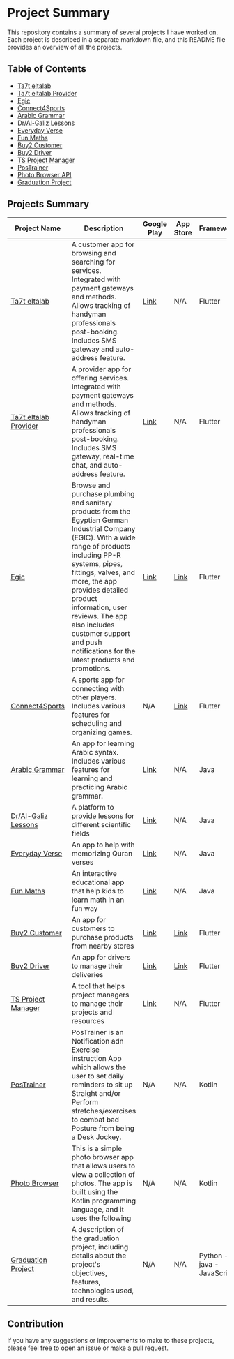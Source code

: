 # Project Summary

This repository contains a summary of several projects I have worked on. Each project is described in a separate
markdown file, and this README file provides an overview of all the projects.

## Table of Contents

- [Ta7t eltalab](Ta7t_eltalab.md)
- [Ta7t eltalab Provider](Ta7t_eltalab_provider.md)
- [Egic](egic_project.md)
- [Connect4Sports](Connect4Sports.md)
- [Arabic Grammar](Arabic_Syntax.md)
- [Dr/Al-Galiz Lessons](Dr_Al-Galiz_Lessons.md)
- [Everyday Verse](Everyday_Verse.md)
- [Fun Maths](Fun_Maths.md)
- [Buy2 Customer](Buy2_customer.md)
- [Buy2 Driver](Buy2_Driver.md)
- [TS Project Manager](TS_Project_manager.md)
- [PosTrainer](https://github.com/FadyFouad/PosTrainer/edit/master/README.md)
- [Photo Browser API](https://github.com/FadyFouad/PhotosBrowser/tree/master)
- [Graduation Project](Graduation_project.md)

## Projects Summary

| Project Name                                                                           | Description                                                                                                                                                                                                                                                                                                                                                        | Google Play                                                                           | App Store                                                               | Framework                  |
|----------------------------------------------------------------------------------------|--------------------------------------------------------------------------------------------------------------------------------------------------------------------------------------------------------------------------------------------------------------------------------------------------------------------------------------------------------------------|---------------------------------------------------------------------------------------|-------------------------------------------------------------------------|----------------------------|
| [Ta7t eltalab](Ta7t_eltalab.md)                                                        | A customer app for browsing and searching for services. Integrated with payment gateways and methods. Allows tracking of handyman professionals post-booking. Includes SMS gateway and auto-address feature.                                                                                                                                                       | [Link](https://play.google.com/store/apps/details?id=com.etatech.ondemandcustomerapp) | N/A                                                                     | Flutter                    |
| [Ta7t eltalab Provider](Ta7t_eltalab_provider.md)                                      | A provider app for offering services. Integrated with payment gateways and methods. Allows tracking of handyman professionals post-booking. Includes SMS gateway, real-time chat, and auto-address feature.                                                                                                                                                        | [Link](https://play.google.com/store/apps/details?id=com.etatech.ondemandcustomerapp) | N/A                                                                     | Flutter                    |
| [Egic](egic_project.md)                                                                | Browse and purchase plumbing and sanitary products from the Egyptian German Industrial Company (EGIC). With a wide range of products including PP-R systems, pipes, fittings, valves, and more, the app provides detailed product information, user reviews. The app also includes customer support and push notifications for the latest products and promotions. | [Link](https://play.google.com/store/apps/details?id=com.egic.marketing)              | [Link](https://apps.apple.com/eg/app/egic-marketing/id1658987574d)      | Flutter                    | 
| [Connect4Sports](Connect4Sports.md)                                                    | A sports app for connecting with other players. Includes various features for scheduling and organizing games.                                                                                                                                                                                                                                                     | N/A                                                                                   | [Link](https://testflight.apple.com/join/Q97cZPXd)                      | Flutter                    |
| [Arabic Grammar](Arabic_Syntax.md)                                                     | An app for learning Arabic syntax. Includes various features for learning and practicing Arabic grammar.                                                                                                                                                                                                                                                           | [Link](https://play.google.com/store/apps/details?id=com.etateck.arabsyntax)          | N/A                                                                     | Java                       |
| [Dr/Al-Galiz Lessons](Dr_Al-Galiz_Lessons.md)                                          | A platform to provide lessons for different scientific fields                                                                                                                                                                                                                                                                                                      | [Link](https://play.google.com/store/apps/details?id=com.etateck.al8aleezonline)      | N/A                                                                     | Java                       |
| [Everyday Verse](Everyday_Verse.md)                                                    | An app to help with memorizing Quran verses                                                                                                                                                                                                                                                                                                                        | [Link](https://play.google.com/store/apps/details?id=com.etatech.everydayverse)       | N/A                                                                     | Java                       |
| [Fun Maths](Fun_Maths.md)                                                              | An interactive educational app that help kids to learn math in an fun way                                                                                                                                                                                                                                                                                          | [Link](https://play.google.com/store/apps/details?id=com.fouad.fady.funmaths)         | N/A                                                                     | Java                       |
| [Buy2 Customer](Buy2_customer.md)                                                      | An app for customers to purchase products from nearby stores                                                                                                                                                                                                                                                                                                       | [Link](https://play.google.com/store/apps/details?id=com.grandtech.buy2online)        | [Link](https://apps.apple.com/eg/app/buy2-online/id1559731881)          | Flutter                    |
| [Buy2 Driver](Buy2_Driver.md)                                                          | An app for drivers to manage their deliveries                                                                                                                                                                                                                                                                                                                      | [Link](https://apps.apple.com/eg/app/buy2-driver/id1578539072)                        | [Link](https://play.google.com/store/apps/details?id=com.gt.buy2driver) | Flutter                    |
| [TS Project Manager](TS_Project_manager.md)                                            | A tool that helps project managers to manage their projects and resources                                                                                                                                                                                                                                                                                          | [Link]( )                                                                             | N/A                                                                     | Flutter                    |
| [PosTrainer](https://github.com/FadyFouad/PosTrainer/edit/master/README.md)            | PosTrainer is an Notification adn Exercise instruction App which allows the user to set daily reminders to sit up Straight and/or Perform stretches/exercises to combat bad Posture from being a Desk Jockey.                                                                                                                                                      | N/A                                                                                   | N/A                                                                     | Kotlin                     |
| [Photo Browser](https://github.com/FadyFouad/PosTrainer/edit/master/README.md)         | This is a simple photo browser app that allows users to view a collection of photos. The app is built using the Kotlin programming language, and it uses the following                                                                                                                                                                                             | N/A                                                                                   | N/A                                                                     | Kotlin                     |
| [Graduation Project](https://github.com/ahmedfarag9/humaniod-robot-graduation-project) | A description of the graduation project, including details about the project's objectives, features, technologies used, and results.                                                                                                                                                                                                                               | N/A                                                                                   | N/A                                                                     | Python - java - JavaScript |

## Contribution

If you have any suggestions or improvements to make to these projects, please feel free to open an issue or make a pull
request.

[//]: # (## Licensing)

[//]: # ()

[//]: # (This repository is available under the [MIT License]&#40;LICENSE&#41;.)